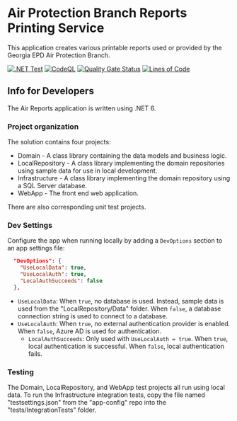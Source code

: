 # Air Protection Branch Reports Printing Service

This application creates various printable reports used or provided by the Georgia EPD Air Protection Branch.

[![.NET Test](https://github.com/gaepdit/airbranch-reports/actions/workflows/dotnet.yml/badge.svg)](https://github.com/gaepdit/airbranch-reports/actions/workflows/dotnet.yml) 
[![CodeQL](https://github.com/gaepdit/airbranch-reports/actions/workflows/codeql-analysis.yml/badge.svg)](https://github.com/gaepdit/airbranch-reports/actions/workflows/codeql-analysis.yml)
[![Quality Gate Status](https://sonarcloud.io/api/project_badges/measure?project=gaepdit_airbranch-reports&metric=alert_status)](https://sonarcloud.io/summary/new_code?id=gaepdit_airbranch-reports)
[![Lines of Code](https://sonarcloud.io/api/project_badges/measure?project=gaepdit_airbranch-reports&metric=ncloc)](https://sonarcloud.io/summary/new_code?id=gaepdit_airbranch-reports)

## Info for Developers

The Air Reports application is written using .NET 6.

### Project organization

The solution contains four projects:

* Domain - A class library containing the data models and business logic.
* LocalRepository - A class library implementing the domain repositories using sample data for use in local development.
* Infrastructure - A class library implementing the domain repository using a SQL Server database.
* WebApp - The front end web application.

There are also corresponding unit test projects.

### Dev Settings

Configure the app when running locally by adding a `DevOptions` section to an app settings file:

```json
  "DevOptions": {
    "UseLocalData": true,
    "UseLocalAuth": true,
    "LocalAuthSucceeds": false
  },
```

* `UseLocalData`: When `true`, no database is used. Instead, sample data is used from the "LocalRepository/Data" folder. When `false`, a database connection string is used to connect to a database.
* `UseLocalAuth`: When `true`, no external authentication provider is enabled. When `false`, Azure AD is used for authentication.
  * `LocalAuthSucceeds`: Only used with `UseLocalAuth = true`. When `true`, local authentication is successful. When `false`, local authentication fails.

### Testing

The Domain, LocalRepository, and WebApp test projects all run using local data. To run the Infrastructure integration tests, copy the file named "testsettings.json" from the "app-config" repo into the "tests/IntegrationTests" folder.
